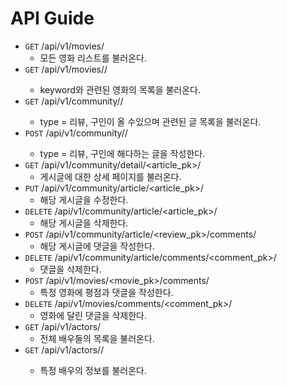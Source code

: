 # API Guide



- `GET`  /api/v1/movies/ 
  - 모든 영화 리스트를 불러온다.
- `GET` /api/v1/movies/<keyword>/
  - keyword와 관련된 영화의 목록을 불러온다.
- `GET`  /api/v1/community/<type>/
  - type = 리뷰, 구인이 올 수있으며 관련된 글 목록을 불러온다.
- `POST`  /api/v1/community/<type>/
  - type = 리뷰, 구인에 해다하는 글을 작성한다.
- `GET` /api/v1/community/detail/<article_pk>/
  - 게시글에 대한 상세 페이지를 불러온다.
- `PUT` /api/v1/community/article/<article_pk>/
  - 해당 게시글을 수정한다.
- `DELETE` /api/v1/community/article/<article_pk>/
  - 해당 게시글을 삭제한다.
- `POST` /api/v1/community/article/<review_pk>/comments/
  - 해당 게시글에 댓글을 작성한다.
- `DELETE` /api/v1/community/article/comments/<comment_pk>/
  - 댓글을 삭제한다.
- `POST` /api/v1/movies/<movie_pk>/comments/
  - 특정 영화에 평점과 댓글을 작성한다.
- `DELETE` /api/v1/movies/comments/<comment_pk>/
  - 영화에 달린 댓글을 삭제한다.
- `GET` /api/v1/actors/
  - 전체 배우들의 목록을 불러온다.
- `GET` /api/v1/actors/<name>/
  - 특정 배우의 정보를 불러온다.